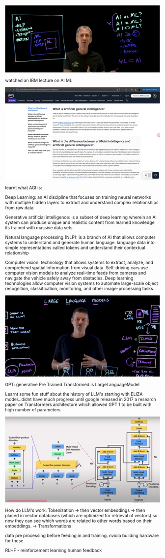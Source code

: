 ![Screenshot](https://github.com/Ekanshthegreat/30daysAIMLchallenge/raw/main/Screenshots/day1ibm.png)

watched an IBM lecture on AI ML 

![Screenshot](https://github.com/Ekanshthegreat/30daysAIMLchallenge/raw/main/Screenshots/day1aws.png)

learnt what AGI is: 

Deep Learning: an AI discipline that focuses on training neural networks with multiple hidden layers to extract and understand complex relationships from raw data


Generative artificial intelligence: is a subset of deep learning wherein an AI system can produce unique and realistic content from learned knowledge
its trained with massive data sets.

Natural language processing (NLP): is a branch of AI that allows computer systems to understand and generate human language. language data into simple representations called tokens and understand their contextual relationship

Computer vision:  technology that allows systems to extract, analyze, and comprehend spatial information from visual data. Self-driving cars use computer vision models to analyze real-time feeds from cameras and navigate the vehicle safely away from obstacles. Deep learning technologies allow computer vision systems to automate large-scale object recognition, classification, monitoring, and other image-processing tasks.


![Screenshot](https://github.com/Ekanshthegreat/30daysAIMLchallenge/raw/main/Screenshots/day1ibm2.png)

GPT: generative Pre Trained Transformed is LargeLanguageModel

Learnt some fun stuff about the history of LLM's
starting with ELIZA model...didnt have much progress until google released in 2017 a research paper on Transformers architecture which allowed GPT 1 to be built with high number of parameters


![Screenshot](https://github.com/Ekanshthegreat/30daysAIMLchallenge/raw/main/Screenshots/llms.png)


How do LLM's work: Tokenization -> then vector embeddings -> then placed in vector databases (which are optimized for retrieval of vectors)
so now they can see which words are related to other words based on their embeddings. 
-> Transformations


data pre processing before feeding in and training. nvidia building hardware for these

RLHF - reinforcement learning human feedback
